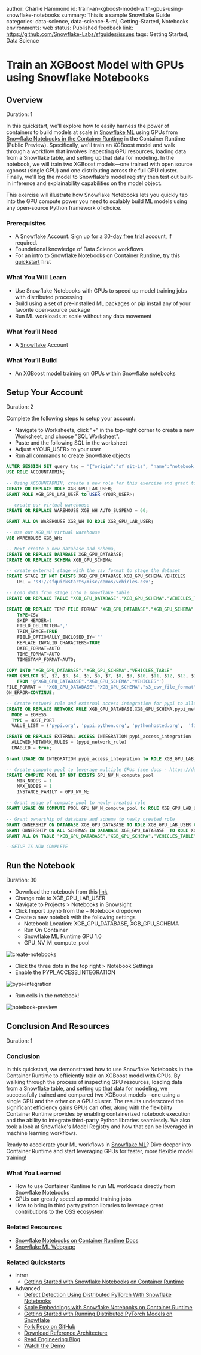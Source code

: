 author: Charlie Hammond
id: train-an-xgboost-model-with-gpus-using-snowflake-notebooks
summary: This is a sample Snowflake Guide
categories: data-science, data-science-&-ml, Getting-Started, Notebooks
environments: web
status: Published 
feedback link: https://github.com/Snowflake-Labs/sfguides/issues
tags: Getting Started, Data Science

# Train an XGBoost Model with GPUs using Snowflake Notebooks
<!-- ------------------------ -->
## Overview 
Duration: 1

In this quickstart, we'll explore how to easily harness the power of containers to build models at scale in [Snowflake ML](https://www.snowflake.com/en/data-cloud/snowflake-ml/) using GPUs from [Snowflake Notebooks in the Container Runtime](https://docs.snowflake.com/en/user-guide/ui-snowsight/notebooks-on-spcs) in the Container Runtime (Public Preview). Specifically, we'll train an XGBoost model and walk through a workflow that involves inspecting GPU resources, loading data from a Snowflake table, and setting up that data for modeling. In the notebook, we will train two XGBoost models—one trained with open source xgboost (single GPU) and one distributing across the full GPU cluster. Finally, we'll log the model to Snowflake's model registry then test out built-in inference and explainability capabilities on the model object.

This exercise will illustrate how Snowflake Notebooks lets you quickly tap into the GPU compute power you need to scalably build ML models using any open-source Python framework of choice. 

### Prerequisites
- A Snowflake Account. Sign up for a [30-day free trial](https://signup.snowflake.com/) account, if required. 
- Foundational knowledge of Data Science workflows
- For an intro to Snowflake Notebooks on Container Runtime, try this [quickstart](https://quickstarts.snowflake.com/guide/notebook-container-runtime/index.html#0) first

### What You Will Learn 
- Use Snowflake Notebooks with GPUs to speed up model training jobs with distributed processing
- Build using a set of pre-installed ML packages or pip install any of your favorite open-source package 
- Run ML workloads at scale without any data movement

### What You’ll Need 
- A [Snowflake](https://app.snowflake.com/) Account

### What You’ll Build 
- An XGBoost model training on GPUs within Snowflake notebooks

<!-- ------------------------ -->
## Setup Your Account
Duration: 2

Complete the following steps to setup your account:
- Navigate to Worksheets, click "+" in the top-right corner to create a new Worksheet, and choose "SQL Worksheet".
- Paste and the following SQL in the worksheet 
- Adjust <YOUR_USER> to your user
- Run all commands to create Snowflake objects

```sql
ALTER SESSION SET query_tag = '{"origin":"sf_sit-is", "name":"notebook_pack_xgboost_on_gpu", "version":{"major":1, "minor":0}, "attributes":{"is_quickstart":1, "source":"sql"}}';
USE ROLE ACCOUNTADMIN;

-- Using ACCOUNTADMIN, create a new role for this exercise and grant to applicable users
CREATE OR REPLACE ROLE XGB_GPU_LAB_USER;
GRANT ROLE XGB_GPU_LAB_USER to USER <YOUR_USER>;

-- create our virtual warehouse
CREATE OR REPLACE WAREHOUSE XGB_WH AUTO_SUSPEND = 60;

GRANT ALL ON WAREHOUSE XGB_WH TO ROLE XGB_GPU_LAB_USER;

-- use our XGB_WH virtual warehouse 
USE WAREHOUSE XGB_WH;

-- Next create a new database and schema,
CREATE OR REPLACE DATABASE XGB_GPU_DATABASE;
CREATE OR REPLACE SCHEMA XGB_GPU_SCHEMA;

-- create external stage with the csv format to stage the dataset
CREATE STAGE IF NOT EXISTS XGB_GPU_DATABASE.XGB_GPU_SCHEMA.VEHICLES
    URL = 's3://sfquickstarts/misc/demos/vehicles.csv';

-- Load data from stage into a snowflake table
CREATE OR REPLACE TABLE "XGB_GPU_DATABASE"."XGB_GPU_SCHEMA"."VEHICLES_TABLE" ( id NUMBER(38, 0) , url VARCHAR , region VARCHAR , region_url VARCHAR , price NUMBER(38, 0) , year NUMBER(38, 0) , manufacturer VARCHAR , model VARCHAR , condition VARCHAR , cylinders VARCHAR , fuel VARCHAR , odometer NUMBER(38, 0) , title_status VARCHAR , transmission VARCHAR , VIN VARCHAR , drive VARCHAR , size VARCHAR , type VARCHAR , paint_color VARCHAR , image_url VARCHAR , description VARCHAR , county VARCHAR , state VARCHAR , lat NUMBER(38, 6) , long NUMBER(38, 6) , posting_date VARCHAR ); 

CREATE OR REPLACE TEMP FILE FORMAT "XGB_GPU_DATABASE"."XGB_GPU_SCHEMA"."s3_csv_file_format"
	TYPE=CSV
    SKIP_HEADER=1
    FIELD_DELIMITER=','
    TRIM_SPACE=TRUE
    FIELD_OPTIONALLY_ENCLOSED_BY='"'
    REPLACE_INVALID_CHARACTERS=TRUE
    DATE_FORMAT=AUTO
    TIME_FORMAT=AUTO
    TIMESTAMP_FORMAT=AUTO; 

COPY INTO "XGB_GPU_DATABASE"."XGB_GPU_SCHEMA"."VEHICLES_TABLE" 
FROM (SELECT $1, $2, $3, $4, $5, $6, $7, $8, $9, $10, $11, $12, $13, $14, $15, $16, $17, $18, $19, $20, $21, $22, $23, $24, $25, $26
	FROM '@"XGB_GPU_DATABASE"."XGB_GPU_SCHEMA"."VEHICLES"') 
FILE_FORMAT = '"XGB_GPU_DATABASE"."XGB_GPU_SCHEMA"."s3_csv_file_format"' 
ON_ERROR=CONTINUE;

-- Create network rule and external access integration for pypi to allow users to pip install python packages within notebooks (on container runtimes)
CREATE OR REPLACE NETWORK RULE XGB_GPU_DATABASE.XGB_GPU_SCHEMA.pypi_network_rule
  MODE = EGRESS
  TYPE = HOST_PORT
  VALUE_LIST = ('pypi.org', 'pypi.python.org', 'pythonhosted.org',  'files.pythonhosted.org');

CREATE OR REPLACE EXTERNAL ACCESS INTEGRATION pypi_access_integration
  ALLOWED_NETWORK_RULES = (pypi_network_rule)
  ENABLED = true;

Grant USAGE ON INTEGRATION pypi_access_integration to ROLE XGB_GPU_LAB_USER;

-- Create compute pool to leverage multiple GPUs (see docs - https://docs.snowflake.com/en/developer-guide/snowpark-container-services/working-with-compute-pool)
CREATE COMPUTE POOL IF NOT EXISTS GPU_NV_M_compute_pool
    MIN_NODES = 1
    MAX_NODES = 1
    INSTANCE_FAMILY = GPU_NV_M;

-- Grant usage of compute pool to newly created role
GRANT USAGE ON COMPUTE POOL GPU_NV_M_compute_pool to ROLE XGB_GPU_LAB_USER;

-- Grant ownership of database and schema to newly created role
GRANT OWNERSHIP ON DATABASE XGB_GPU_DATABASE TO ROLE XGB_GPU_LAB_USER COPY CURRENT GRANTS;
GRANT OWNERSHIP ON ALL SCHEMAS IN DATABASE XGB_GPU_DATABASE  TO ROLE XGB_GPU_LAB_USER COPY CURRENT GRANTS;
GRANT ALL ON TABLE "XGB_GPU_DATABASE"."XGB_GPU_SCHEMA"."VEHICLES_TABLE" TO ROLE XGB_GPU_LAB_USER;

--SETUP IS NOW COMPLETE
```

<!-- ------------------------ -->
## Run the Notebook
Duration: 30

- Download the notebook from this [link](https://github.com/Snowflake-Labs/sfguide-train-xgboost-model-using-gpus-using-snowflake-notebooks/blob/main/notebooks/0_start_here.ipynb)
- Change role to XGB_GPU_LAB_USER
- Navigate to Projects > Notebooks in Snowsight
- Click Import .ipynb from the + Notebook dropdown
- Create a new notebok with the following settings
  - Notebook Location: XGB_GPU_DATABASE, XGB_GPU_SCHEMA
  - Run On Container
  - Snowflake ML Runtime GPU 1.0
  - GPU_NV_M_compute_pool

![create-notebooks](assets/import-notebook.png)

- Click the three dots in the top right > Notebook Settings
- Enable the PYPI_ACCESS_INTEGRATION

![pypi-integration](assets/pypi-integration.png)

- Run cells in the notebook!

![notebook-preview](assets/notebook-overview.png)

<!-- ------------------------ -->
## Conclusion And Resources
Duration: 1

### Conclusion

In this quickstart, we demonstrated how to use Snowflake Notebooks in the Container Runtime to efficiently train an XGBoost model with GPUs. By walking through the process of inspecting GPU resources, loading data from a Snowflake table, and setting up that data for modeling, we successfully trained and compared two XGBoost models—one using a single GPU and the other on a GPU cluster. The results underscored the significant efficiency gains GPUs can offer, along with the flexibility Container Runtime provides by enabling containerized notebook execution and the ability to integrate third-party Python libraries seamlessly. We also took a look at Snowflake's Model Registry and how that can be leveraged in machine learning workflows. 

Ready to accelerate your ML workflows in [Snowflake ML](https://www.snowflake.com/en/data-cloud/snowflake-ml/)? Dive deeper into Container Runtime and start leveraging GPUs for faster, more flexible model training!

### What You Learned
- How to use Container Runtime to run ML workloads directly from Snowflake Notebooks
- GPUs can greatly speed up model training jobs
- How to bring in third party python libraries to leverage great contributions to the OSS ecosystem

### Related Resources
- [Snowflake Notebooks on Container Runtime Docs](https://docs.snowflake.com/en/LIMITEDACCESS/snowsight-notebooks/ui-snowsight-notebooks-runtime)
- [Snowflake ML Webpage](https://www.snowflake.com/en/data-cloud/snowflake-ml/)

### Related Quickstarts
  - Intro:
    - [Getting Started with Snowflake Notebooks on Container Runtime](https://quickstarts.snowflake.com/guide/notebook-container-runtime/)
  - Advanced:
    - [Defect Detection Using Distributed PyTorch With Snowflake Notebooks](https://quickstarts.snowflake.com/guide/defect_detection_using_distributed_pyTorch_with_snowflake_notebooks)
    - [Scale Embeddings with Snowflake Notebooks on Container Runtime](https://quickstarts.snowflake.com/guide/scale-embeddings-with-snowflake-notebooks-on-container-runtime)
    - [Getting Started with Running Distributed PyTorch Models on Snowflake](https://quickstarts.snowflake.com/guide/getting-started-with-running-distributed-pytorch-models-on-snowflake/)
    - [Fork Repo on GitHub](https://github.com/Snowflake-Labs/sfguide-train-xgboost-model-using-gpus-using-snowflake-notebooks/blob/main/notebooks/0_start_here.ipynb?_fsi=EwgOAmF4&_fsi=EwgOAmF4&_fsi=EwgOAmF4)
    - [Download Reference Architecture](https://www.snowflake.com/content/dam/snowflake-site/developers/2025/harness-gpus-in-snowflake-notebooks-to-train-an-xgboost-model.pdf)
    - [Read Engineering Blog](https://www.snowflake.com/en/engineering-blog/machine-learning-container-runtime/)
    - [Watch the Demo](https://youtu.be/MD5aP0uEAps?list=TLGGjL9LjRsTO-AyNDA5MjAyNQ)
